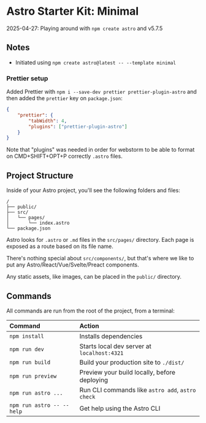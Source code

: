 # Astro Starter Kit: Minimal

2025-04-27: Playing around with `npm create astro` and v5.7.5

## Notes

- Initiated using `npm create astro@latest -- --template minimal`

### Prettier setup

Added Prettier with `npm i --save-dev prettier prettier-plugin-astro` and then added the `prettier` key on `package.json`:

```json
{
    "prettier": {
        "tabWidth": 4,
        "plugins": ["prettier-plugin-astro"]
    }
}
```

Note that "plugins" was needed in order for webstorm to be able to format on CMD+SHIFT+OPT+P correctly `.astro` files.

## Project Structure

Inside of your Astro project, you'll see the following folders and files:

```text
/
├── public/
├── src/
│   └── pages/
│       └── index.astro
└── package.json
```

Astro looks for `.astro` or `.md` files in the `src/pages/` directory. Each page is exposed as a route based on its file name.

There's nothing special about `src/components/`, but that's where we like to put any Astro/React/Vue/Svelte/Preact components.

Any static assets, like images, can be placed in the `public/` directory.

## Commands

All commands are run from the root of the project, from a terminal:

| Command                   | Action                                           |
| :------------------------ | :----------------------------------------------- |
| `npm install`             | Installs dependencies                            |
| `npm run dev`             | Starts local dev server at `localhost:4321`      |
| `npm run build`           | Build your production site to `./dist/`          |
| `npm run preview`         | Preview your build locally, before deploying     |
| `npm run astro ...`       | Run CLI commands like `astro add`, `astro check` |
| `npm run astro -- --help` | Get help using the Astro CLI                     |

